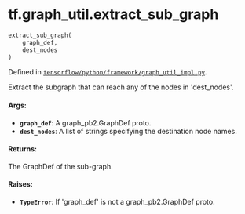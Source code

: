 <div itemscope itemtype="http://developers.google.com/ReferenceObject">
<meta itemprop="name" content="tf.graph_util.extract_sub_graph" />
</div>

# tf.graph_util.extract_sub_graph

``` python
extract_sub_graph(
    graph_def,
    dest_nodes
)
```



Defined in [`tensorflow/python/framework/graph_util_impl.py`](https://www.tensorflow.org/code/tensorflow/python/framework/graph_util_impl.py).

Extract the subgraph that can reach any of the nodes in 'dest_nodes'.

#### Args:

* <b>`graph_def`</b>: A graph_pb2.GraphDef proto.
* <b>`dest_nodes`</b>: A list of strings specifying the destination node names.

#### Returns:

The GraphDef of the sub-graph.


#### Raises:

* <b>`TypeError`</b>: If 'graph_def' is not a graph_pb2.GraphDef proto.